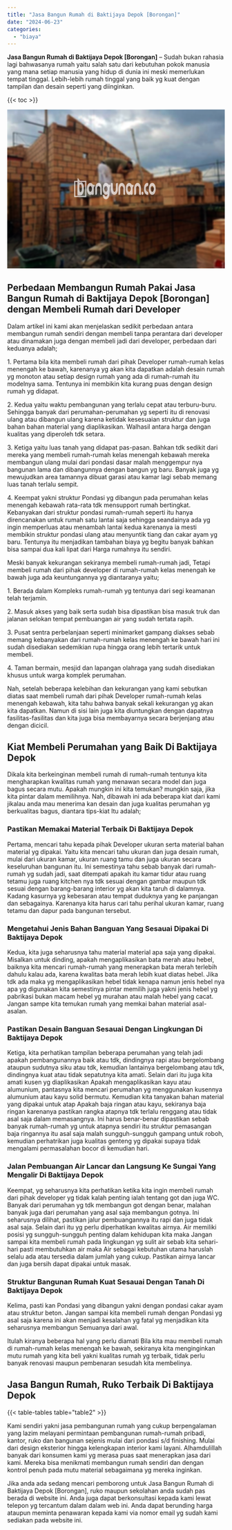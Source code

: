 ```yaml
---
title: "Jasa Bangun Rumah di Baktijaya Depok [Borongan]"
date: "2024-06-23"
categories: 
  - "biaya"
---
```


**Jasa Bangun Rumah di Baktijaya Depok \[Borongan\]** – Sudah bukan rahasia lagi bahwasanya rumah yaitu salah satu dari kebutuhan pokok manusia yang mana setiap manusia yang hidup di dunia ini meski memerlukan tempat tinggal. Lebih-lebih rumah tinggal yang baik yg kuat dengan tampilan dan desain seperti yang diinginkan.

{{< toc >}}

![Jasa Bangun Rumah di Baktijaya Depok [Borongan]](/images/borong-bangunan-27.png)

## Perbedaan Membangun Rumah Pakai Jasa Bangun Rumah di Baktijaya Depok \[Borongan\] dengan Membeli Rumah dari Developer

Dalam artikel ini kami akan menjelaskan sedikit perbedaan antara membangun rumah sendiri dengan membeli tanpa perantara dari developer atau dinamakan juga dengan membeli jadi dari developer, perbedaan dari keduanya adalah;

1\. Pertama bila kita membeli rumah dari pihak Developer rumah-rumah kelas menengah ke bawah, karenanya yg akan kita dapatkan adalah desain rumah yg monoton atau setiap design rumah yang ada di rumah-rumah itu modelnya sama. Tentunya ini membikin kita kurang puas dengan design rumah yg didapat.

2\. Kedua yaitu waktu pembangunan yang terlalu cepat atau terburu-buru. Sehingga banyak dari perumahan-perumahan yg seperti itu di renovasi ulang atau dibangun ulang karena ketidak kesesuaian struktur dan juga bahan bahan material yang diaplikasikan. Walhasil antara harga dengan kualitas yang diperoleh tdk setara.

3\. Ketiga yaitu luas tanah yang didapat pas-pasan. Bahkan tdk sedikit dari mereka yang membeli rumah-rumah kelas menengah kebawah mereka membangun ulang mulai dari pondasi dasar malah menggempur nya bangunan lama dan dibangunnya dengan bangun yg baru. Banyak juga yg mewujudkan area tamannya dibuat garasi atau kamar lagi sebab memang luas tanah terlalu sempit.

4\. Keempat yakni struktur Pondasi yg dibangun pada perumahan kelas menengah kebawah rata-rata tdk mensupport rumah bertingkat. Kebanyakan dari struktur pondasi rumah-rumah seperti itu hanya direncanakan untuk rumah satu lantai saja sehingga seandainya ada yg ingin memperluas atau menambah lantai kedua karenanya ia mesti membikin struktur pondasi ulang atau menyuntik tiang dan cakar ayam yg baru. Tentunya itu menjadikan tambahan biaya yg begitu banyak bahkan bisa sampai dua kali lipat dari Harga rumahnya itu sendiri.

Meski banyak kekurangan sekiranya membeli rumah-rumah jadi, Tetapi membeli rumah dari pihak developer di rumah-rumah kelas menengah ke bawah juga ada keuntungannya yg diantaranya yaitu;

1\. Berada dalam Kompleks rumah-rumah yg tentunya dari segi keamanan telah terjamin.

2\. Masuk akses yang baik serta sudah bisa dipastikan bisa masuk truk dan jalanan selokan tempat pembuangan air yang sudah tertata rapih.

3\. Pusat sentra perbelanjaan seperti minimarket gampang diakses sebab memang kebanyakan dari rumah-rumah kelas menengah ke bawah hari ini sudah disediakan sedemikian rupa hingga orang lebih tertarik untuk membeli.

4\. Taman bermain, mesjid dan lapangan olahraga yang sudah disediakan khusus untuk warga komplek perumahan.

Nah, setelah beberapa kelebihan dan kekurangan yang kami sebutkan diatas saat membeli rumah dari pihak Developer rumah-rumah kelas menengah kebawah, kita tahu bahwa banyak sekali kekurangan yg akan kita dapatkan. Namun di sisi lain juga kita diuntungkan dengan dapatnya fasilitas-fasilitas dan kita juga bisa membayarnya secara berjenjang atau dengan dicicil.

## Kiat Membeli Perumahan yang Baik Di Baktijaya Depok

Dikala kita berkeinginan membeli rumah di rumah-rumah tentunya kita mengharapkan kwalitas rumah yang menawan secara model dan juga bagus secara mutu. Apakah mungkin ini kita temukan? mungkin saja, jika kita pintar dalam memilihnya. Nah, dibawah ini ada beberapa kiat dari kami jikalau anda mau menerima kan desain dan juga kualitas perumahan yg berkualitas bagus, diantara tips-kiat Itu adalah;

### Pastikan Memakai Material Terbaik Di Baktijaya Depok

Pertama, mencari tahu kepada pihak Developer ukuran serta material bahan material yg dipakai. Yaitu kita mencari tahu ukuran dan juga desain rumah, mulai dari ukuran kamar, ukuran ruang tamu dan juga ukuran secara keseluruhan bangunan itu. Ini semestinya tahu sebab banyak dari rumah-rumah yg sudah jadi, saat ditempati apakah itu kamar tidur atau ruang tetamu juga ruang kitchen nya tdk sesuai dengan gambar maupun tdk sesuai dengan barang-barang interior yg akan kita taruh di dalamnya. Kadang kasurnya yg kebesaran atau tempat duduknya yang ke panjangan dan sebagainya. Karenanya kita harus cari tahu perihal ukuran kamar, ruang tetamu dan dapur pada bangunan tersebut.

### Mengetahui Jenis Bahan Banguan Yang Sesauai Dipakai Di Baktijaya Depok

Kedua, kita juga seharusnya tahu material material apa saja yang dipakai. Misalkan untuk dinding, apakah mengaplikasikan bata merah atau hebel, baiknya kita mencari rumah-rumah yang menerapkan bata merah terlebih dahulu kalau ada, karena kwalitas bata merah lebih kuat diatas hebel. Jika tdk ada maka yg mengaplikasikan hebel tidak kenapa namun jenis hebel nya apa yg digunakan kita semestinya pintar memilih juga yakni jenis hebel yg pabrikasi bukan macam hebel yg murahan atau malah hebel yang cacat. Jangan sampe kita temukan rumah yang memkai bahan material asal-asalan.

### Pastikan Desain Banguan Sesauai Dengan Lingkungan Di Baktijaya Depok

Ketiga, kita perhatikan tampilan beberapa perumahan yang telah jadi apakah pembangunannya baik atau tdk, dindingnya rapi atau bergelombang ataupun sudutnya siku atau tdk, kemudian lantainya bergelombang atau tdk, dindingnya kuat atau tidak sepatutnya kita amati. Selain dari itu juga kita amati kusen yg diaplikasikan Apakah mengaplikasikan kayu atau alumunium, pantasnya kita mencari perumahan yg menggunakan kusennya alumunium atau kayu solid bermutu. Kemudian kita tanyakan bahan material yang dipakai untuk atap Apakah baja ringan atau kayu, sekiranya baja ringan karenanya pastikan rangka atapnya tdk terlalu renggang atau tidak asal saja dalam memasangnya. Ini harus benar-benar dipastikan sebab banyak rumah-rumah yg untuk atapnya sendiri itu struktur pemasangan baja ringannya itu asal saja malah sungguh-sungguh gampang untuk roboh, kemudian perhatrikan juga kualitas genteng yg dipakai supaya tidak mengalami permasalahan bocor di kemudian hari.

### Jalan Pembuangan Air Lancar dan Langsung Ke Sungai Yang Mengalir Di Baktijaya Depok

Keempat, yg seharusnya kita perhatikan ketika kita ingin membeli rumah dari pihak developer yg tidak kalah penting ialah tentang got dan juga WC. Banyak dari perumahan yg tdk membangun got dengan benar, malahan banyak juga dari perumahan yang asal saja membangun gotnya. Ini seharusnya dilihat, pastikan jalur pembuangannya itu rapi dan juga tidak asal saja. Selain dari itu yg perlu diperhatikan kwalitas airnya. Air memiliki posisi yg sungguh-sungguh penting dalam kehidupan kita maka Jangan sampai kita membeli rumah pada lingkungan yg sulit air sebab kita sehari-hari pasti membutuhkan air maka Air sebagai kebutuhan utama haruslah selalu ada atau tersedia dalam jumlah yang cukup. Pastikan airnya lancar dan juga bersih dapat dipakai untuk masak.

### Struktur Bangunan Rumah Kuat Sesauai Dengan Tanah Di Baktijaya Depok

Kelima, pasti kan Pondasi yang dibangun yakni dengan pondasi cakar ayam atau struktur beton. Jangan sampai kita membeli rumah dengan Pondasi yg asal saja karena ini akan menjadi kesalahan yg fatal yg menjadikan kita seharusnya membangun Semuanya dari awal.

Itulah kiranya beberapa hal yang perlu diamati Bila kita mau membeli rumah di rumah-rumah kelas menengah ke bawah, sekiranya kita menginginkan mutu rumah yang kita beli yakni kualitas rumah yg terbaik, tidak perlu banyak renovasi maupun pembenaran sesudah kita membelinya.

## Jasa Bangun Rumah, Ruko Terbaik Di Baktijaya Depok

{{< table-tables table="table2" >}}

Kami sendiri yakni jasa pembangunan rumah yang cukup berpengalaman yang lazim melayani permintaan pembangunan rumah-rumah pribadi, kantor, ruko dan bangunan sejenis mulai dari pondasi s/d finishing. Mulai dari design eksterior hingga kelengkapan interior kami layani. Alhamdulillah banyak dari konsumen kami yg merasa puas saat menerapkan jasa dari kami. Mereka bisa menikmati membangun rumah sendiri dan dengan kontrol penuh pada mutu material sebagaimana yg mereka inginkan.

Jika anda ada sedang mencari pemborong untuk Jasa Bangun Rumah di Baktijaya Depok \[Borongan\], ruko maupun sekolahan anda sudah pas berada di website ini. Anda juga dapat berkonsultasi kepada kami lewat telepon yg tercantum dalam dalam web ini. Anda dapat berunding harga ataupun meminta penawaran kepada kami via nomor email yg sudah kami sediakan pada website ini.
